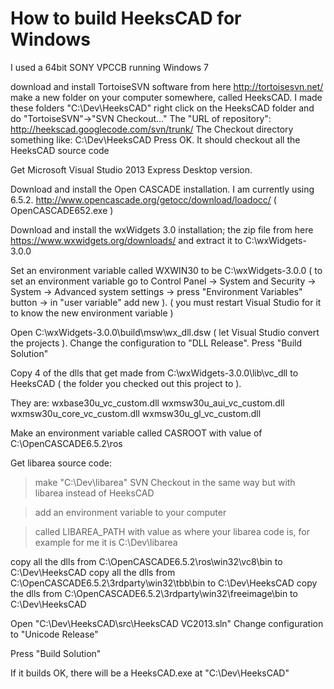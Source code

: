 # How to build HeeksCAD for Windows #

I used a 64bit SONY VPCCB running Windows 7

download and install TortoiseSVN software from here http://tortoisesvn.net/
make a new folder on your computer somewhere, called HeeksCAD.
I made these folders "C:\Dev\HeeksCAD"
right click on the HeeksCAD folder and do "TortoiseSVN"->"SVN Checkout..."
The "URL of repository":
http://heekscad.googlecode.com/svn/trunk/
The Checkout directory something like:
C:\Dev\HeeksCAD
Press OK.
It should checkout all the HeeksCAD source code

Get Microsoft Visual Studio 2013 Express Desktop version.

Download and install the Open CASCADE installation. I am currently using 6.5.2. http://www.opencascade.org/getocc/download/loadocc/ ( OpenCASCADE652.exe )

Download and install the wxWidgets 3.0 installation;
the zip file from here https://www.wxwidgets.org/downloads/
and extract it to C:\wxWidgets-3.0.0

Set an environment variable called WXWIN30 to be
C:\wxWidgets-3.0.0  ( to set an environment variable go to Control Panel -> System and Security -> System -> Advanced system settings -> press "Environment Variables" button -> in "user variable" add new ).
( you must restart Visual Studio for it to know the new environment variable )

Open C:\wxWidgets-3.0.0\build\msw\wx\_dll.dsw ( let Visual Studio convert the projects ). Change the configuration to "DLL Release".
Press "Build Solution"

Copy 4 of the dlls that get made from C:\wxWidgets-3.0.0\lib\vc\_dll to HeeksCAD ( the folder you checked out this project to ).

They are: wxbase30u\_vc\_custom.dll wxmsw30u\_aui\_vc\_custom.dll wxmsw30u\_core\_vc\_custom.dll wxmsw30u\_gl\_vc\_custom.dll

Make an environment variable called
CASROOT
with value of
C:\OpenCASCADE6.5.2\ros

Get libarea source code:
> make "C:\Dev\libarea"
> SVN Checkout in the same way but with libarea instead of HeeksCAD


> add an environment variable to your computer

> called
> LIBAREA\_PATH
> with value as where your libarea code is, for example for me it is
> C:\Dev\libarea



copy all the dlls from C:\OpenCASCADE6.5.2\ros\win32\vc8\bin to C:\Dev\HeeksCAD
copy all the dlls from C:\OpenCASCADE6.5.2\3rdparty\win32\tbb\bin to C:\Dev\HeeksCAD
copy the dlls from C:\OpenCASCADE6.5.2\3rdparty\win32\freeimage\bin to C:\Dev\HeeksCAD

Open "C:\Dev\HeeksCAD\src\HeeksCAD VC2013.sln"
Change configuration to "Unicode Release"

Press "Build Solution"

If it builds OK, there will be a HeeksCAD.exe at "C:\Dev\HeeksCAD"